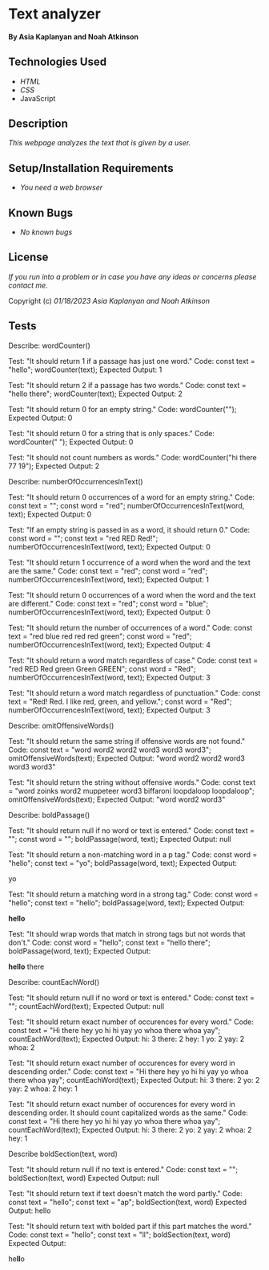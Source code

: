 # Text analyzer
#### By Asia Kaplanyan and Noah Atkinson

## Technologies Used

* _HTML_
* _CSS_
* JavaScript

## Description

_This webpage analyzes the text that is given by a user._

## Setup/Installation Requirements

* _You need a web browser_


## Known Bugs

* _No known bugs_


## License

_If you run into a problem or in case you have any ideas or concerns please contact me._

Copyright (c) _01/18/2023_ _Asia Kaplanyan and Noah Atkinson_

## Tests
Describe: wordCounter()

Test: "It should return 1 if a passage has just one word."
Code:
const text = "hello";
wordCounter(text);
Expected Output: 1

Test: "It should return 2 if a passage has two words."
Code:
const text = "hello there";
wordCounter(text);
Expected Output: 2

Test: "It should return 0 for an empty string."
Code: wordCounter("");
Expected Output: 0

Test: "It should return 0 for a string that is only spaces."
Code: wordCounter("            ");
Expected Output: 0

Test: "It should not count numbers as words."
Code: wordCounter("hi there 77 19");
Expected Output: 2


Describe: numberOfOccurrencesInText()

Test: "It should return 0 occurrences of a word for an empty string."
Code:
const text = "";
const word = "red";
numberOfOccurrencesInText(word, text);
Expected Output: 0

Test: "If an empty string is passed in as a word, it should return 0."
Code:
const word = "";
const text = "red RED Red!";
numberOfOccurrencesInText(word, text);
Expected Output: 0

Test: "It should return 1 occurrence of a word when the word and the text are the same."
Code:
const text = "red";
const word = "red";
numberOfOccurrencesInText(word, text);
Expected Output: 1

Test: "It should return 0 occurrences of a word when the word and the text are different."
Code:
const text = "red";
const word = "blue";
numberOfOccurrencesInText(word, text);
Expected Output: 0
      
Test: "It should return the number of occurrences of a word."
Code:
const text = "red blue red red red green";
const word = "red";
numberOfOccurrencesInText(word, text);
Expected Output: 4

Test: "It should return a word match regardless of case."
Code:
const text = "red RED Red green Green GREEN";
const word = "Red";
numberOfOccurrencesInText(word, text);
Expected Output: 3

Test: "It should return a word match regardless of punctuation."
Code:
const text = "Red! Red. I like red, green, and yellow.";
const word = "Red";
numberOfOccurrencesInText(word, text);
Expected Output: 3


Describe: omitOffensiveWords()

Test: "It should return the same string if offensive words are not found."
Code:
const text = "word word2 word2 word3 word3 word3";
omitOffensiveWords(text);
Expected Output: "word word2 word2 word3 word3 word3"

Test: "It should return the string without offensive words."
Code:
const text = "word zoinks word2 muppeteer word3 biffaroni loopdaloop loopdaloop";
omitOffensiveWords(text);
Expected Output: "word word2 word3"


Describe: boldPassage()

Test: "It should return null if no word or text is entered."
Code:
const text = "";
const word = "";
boldPassage(word, text);
Expected Output: null

Test: "It should return a non-matching word in a p tag."
Code:
const word = "hello";
const text = "yo";
boldPassage(word, text);
Expected Output: <p>yo</p>

Test: "It should return a matching word in a strong tag."
Code:
const word = "hello";
const text = "hello";
boldPassage(word, text);
Expected Output: <p><strong>hello</strong></p>

Test: "It should wrap words that match in strong tags but not words that don't."
Code:
const word = "hello";
const text = "hello there";
boldPassage(word, text);
Expected Output: <p><strong>hello</strong> there</p>


Describe: countEachWord()

Test: "It should return null if no word or text is entered."
Code:
const text = "";
countEachWord(text);
Expected Output: null

Test: "It should return exact number of occurences for every word."
Code:
const text = "Hi there hey yo hi hi yay yo whoa there whoa yay";
countEachWord(text);
Expected Output: 
hi: 3
there: 2
hey: 1
yo: 2
yay: 2
whoa: 2

Test: "It should return exact number of occurences for every word in descending order."
Code:
const text = "Hi there hey yo hi hi yay yo whoa there whoa yay";
countEachWord(text);
Expected Output: 
hi: 3
there: 2
yo: 2
yay: 2
whoa: 2
hey: 1

Test: "It should return exact number of occurences for every word in descending order. It should count capitalized words as the same."
Code:
const text = "Hi there hey yo hi hi yay yo whoa there whoa yay";
countEachWord(text);
Expected Output: 
hi: 3
there: 2
yo: 2
yay: 2
whoa: 2
hey: 1


Describe boldSection(text, word)

Test: "It should return null if no text is entered."
Code:
const text = "";
boldSection(text, word)
Expected Output: null

Test: "It should return text if text doesn't match the word partly."
Code:
const text = "hello";
const text = "ap";
boldSection(text, word)
Expected Output: hello

Test: "It should return text with bolded part if this part matches the word."
Code:
const text = "hello";
const text = "ll";
boldSection(text, word)
Expected Output: <p>he<strong>ll</strong>o</p>
